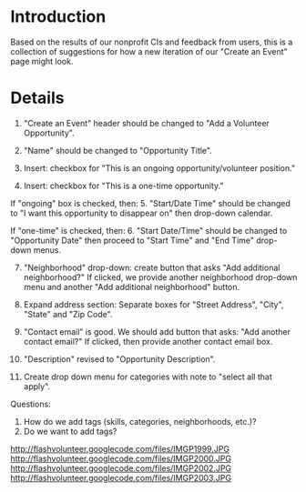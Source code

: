 # Introduction #

Based on the results of our nonprofit CIs and feedback from users, this is a collection of suggestions for how a new iteration of our "Create an Event" page might look.


# Details #

1. "Create an Event" header should be changed to "Add a Volunteer Opportunity".

2. "Name" should be changed to "Opportunity Title".

3. Insert: checkbox for "This is an ongoing opportunity/volunteer position."

4. Insert: checkbox for "This is a one-time opportunity."

If "ongoing" box is checked, then:
5. "Start/Date Time" should be changed to "I want this opportunity to disappear on" then drop-down calendar.

If "one-time" is checked, then:
6. "Start Date/Time" should be changed to "Opportunity Date" then proceed to "Start Time" and "End Time" drop-down menus.

7. "Neighborhood" drop-down: create button that asks "Add additional neighborhood?" If clicked, we provide another neighborhood drop-down menu and another "Add additional neighborhood" button.

8. Expand address section: Separate boxes for "Street Address", "City", "State" and "Zip Code".

9. "Contact email" is good. We should add button that asks: "Add another contact email?" If clicked, then provide another contact email box.

10. "Description" revised to "Opportunity Description".

11. Create drop down menu for categories with note to "select all that apply".


Questions:

1. How do we add tags (skills, categories, neighborhoods, etc.)?
2. Do we want to add tags?

http://flashvolunteer.googlecode.com/files/IMGP1999.JPG
http://flashvolunteer.googlecode.com/files/IMGP2000.JPG
http://flashvolunteer.googlecode.com/files/IMGP2002.JPG
http://flashvolunteer.googlecode.com/files/IMGP2003.JPG



